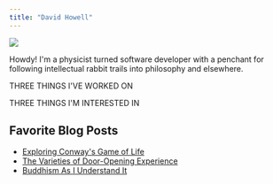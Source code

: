 ```yaml
---
title: "David Howell"
---
```


![](/img/portrait.jpg)

Howdy! I'm a physicist turned software developer with a penchant for following intellectual rabbit trails into philosophy and elsewhere. 

THREE THINGS I'VE WORKED ON

THREE THINGS I'M INTERESTED IN


## Favorite Blog Posts

- [Exploring Conway's Game of Life](https://www.howell.io/2016/07/08/exploring-conways-game-of-life/)
- [The Varieties of Door-Opening Experience](https://www.howell.io/2016/04/12/the-varieties-of-door-opening-experience/)
- [Buddhism As I Understand It](https://www.howell.io/2016/02/10/buddhism-as-i-understand-it/)